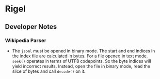 # Rigel

## Developer Notes

### Wikipedia Parser

- The `jsonl` must be opened in binary mode.
  The start and end indices in the index file are calculated in bytes.
  For a file opened in text mode, `seek()` operates in terms of UTF8 codepoints. So the byte indices will yield incorrect results.
  Instead, open the file in binary mode, read the slice of bytes and call `decode()` on it.
